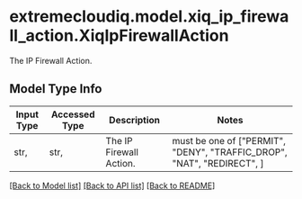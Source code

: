 # extremecloudiq.model.xiq_ip_firewall_action.XiqIpFirewallAction

The IP Firewall Action.

## Model Type Info
Input Type | Accessed Type | Description | Notes
------------ | ------------- | ------------- | -------------
str,  | str,  | The IP Firewall Action. | must be one of ["PERMIT", "DENY", "TRAFFIC_DROP", "NAT", "REDIRECT", ] 

[[Back to Model list]](../../README.md#documentation-for-models) [[Back to API list]](../../README.md#documentation-for-api-endpoints) [[Back to README]](../../README.md)

